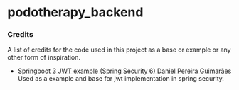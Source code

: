 # podotherapy_backend



### Credits
A list of credits for the code used in this project as a base or example or any other form of inspiration.
- [Springboot 3 JWT example (Spring Security 6) Daniel Pereira Guimarães ](https://github.com/daniel-pereira-guimaraes/spring-security6-jwt/) Used as a example and base for jwt implementation in spring security.